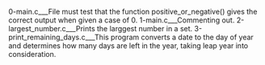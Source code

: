 0-main.c___File must test that the function positive_or_negative() gives the correct output when given a case of 0.
1-main.c___Commenting out.
2-largest_number.c___Prints the larggest number in a set.
3-print_remaining_days.c___This program converts a date to the day of year and determines how many days are left in the year, taking leap year into consideration.
